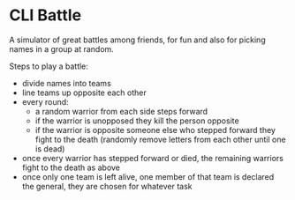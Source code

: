 # CLI Battle

A simulator of great battles among friends, for fun and also for picking names in a group at random.

Steps to play a battle:

* divide names into teams
* line teams up opposite each other
* every round:
  * a random warrior from each side steps forward
  * if the warrior is unopposed they kill the person opposite
  * if the warrior is opposite someone else who stepped forward they fight to the death (randomly remove letters from each other until one is dead)
* once every warrior has stepped forward or died, the remaining warriors fight to the death as above
* once only one team is left alive, one member of that team is declared the general, they are chosen for whatever task
